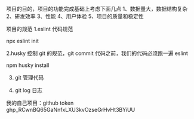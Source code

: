 项目的目的，项目的功能完成基础上考虑下面几点
1、数据量大，数据结构复杂
2、研发效率
3、性能
4、用户体验
5、项目的质量和稳定性

项目的规范
1.eslint 代码规范

npx eslint init

2.husky 控制 git 的规范，git commit 代码之前，我们的代码必须跑一遍 eslint

npm husky install

3. git 管理代码

4. git log 日志

我的自己项目：github token
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
